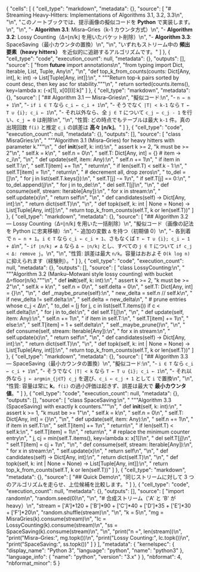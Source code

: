 {
 "cells": [
  {
   "cell_type": "markdown",
   "metadata": {},
   "source": [
    "# Streaming Heavy-Hitters: Implementations of Algorithms 3.1, 3.2, 3.3\n",
    "\n",
    "このノートブックでは、提示画像の擬似コードを **Python** で実装します。\n",
    "\n",
    "- **Algorithm 3.1**: Misra–Gries（k-1 カウンタ方式）\n",
    "- **Algorithm 3.2**: Lossy Counting（Δ=⌊n/k⌋ を用いたバケット削除）\n",
    "- **Algorithm 3.3**: SpaceSaving（最小カウンタの置換）\n",
    "\n",
    "いずれもストリーム中の **頻出要素（heavy hitters）** を近似的に追跡するアルゴリズムです。"
   ]
  },
  {
   "cell_type": "code",
   "execution_count": null,
   "metadata": {},
   "outputs": [],
   "source": [
    "from __future__ import annotations\n",
    "from typing import Dict, Iterable, List, Tuple, Any\n",
    "\n",
    "def top_k_from_counts(counts: Dict[Any, int], k: int) -> List[Tuple[Any, int]]:\n",
    "    \"\"\"Return top-k pairs sorted by count desc, then key asc for stability.\"\"\"\n",
    "    return sorted(counts.items(), key=lambda x: (-x[1], x[0]))[:k]"
   ]
  },
  {
   "cell_type": "markdown",
   "metadata": {},
   "source": [
    "## Algorithm 3.1 — Misra–Gries\n",
    "擬似コード:\n",
    "- `n ← n + 1`\n",
    "- `if i ∈ T` なら `c_i ← c_i + 1`\n",
    "- そうでなく `|T| < k-1` なら `T ← T ∪ {i}; c_i ← 1`\n",
    "- それ以外なら、全 `j ∈ T` について `c_j ← c_j - 1` を行い、`c_j = 0` は削除\n",
    "\n",
    "性質: どの時点でもテーブルは最大 `k-1` 件。真の出現回数 `f(i)` と推定 `c_i` の誤差は **高々 ⌊n/k⌋**。"
   ]
  },
  {
   "cell_type": "code",
   "execution_count": null,
   "metadata": {},
   "outputs": [],
   "source": [
    "class MisraGries:\n",
    "    \"\"\"Algorithm 3.1 (Misra–Gries) for heavy hitters with parameter k.\"\"\"\n",
    "    def __init__(self, k: int):\n",
    "        assert k >= 2, \"k must be >= 2\"\n",
    "        self.k = k\n",
    "        self.n = 0\n",
    "        self.T: Dict[Any, int] = {}  # item -> c_i\n",
    "\n",
    "    def update(self, item: Any):\n",
    "        self.n += 1\n",
    "        if item in self.T:\n",
    "            self.T[item] += 1\n",
    "            return\n",
    "        if len(self.T) < self.k - 1:\n",
    "            self.T[item] = 1\n",
    "            return\n",
    "        # decrement all, drop zeros\n",
    "        to_del = []\n",
    "        for j in list(self.T.keys()):\n",
    "            self.T[j] -= 1\n",
    "            if self.T[j] == 0:\n",
    "                to_del.append(j)\n",
    "        for j in to_del:\n",
    "            del self.T[j]\n",
    "\n",
    "    def consume(self, stream: Iterable[Any]):\n",
    "        for x in stream:\n",
    "            self.update(x)\n",
    "        return self\n",
    "\n",
    "    def candidates(self) -> Dict[Any, int]:\n",
    "        return dict(self.T)\n",
    "\n",
    "    def topk(self, k: int | None = None) -> List[Tuple[Any, int]]:\n",
    "        return top_k_from_counts(self.T, k or len(self.T))"
   ]
  },
  {
   "cell_type": "markdown",
   "metadata": {},
   "source": [
    "## Algorithm 3.2 — Lossy Counting（Δ=⌊n/k⌋ を用いた一括削除）\n",
    "擬似コード（画像の記法を Python に忠実移植）:\n",
    "- 追加の変数 `Δ` を持つ（初期値 0）\n",
    "- 各到着で `n ← n + 1`。`i ∈ T` なら `c_i ← c_i + 1`、さもなくば `T ← T ∪ {i}; c_i ← 1 + Δ`\n",
    "- `if ⌊n/k⌋ ≠ Δ` なら `Δ ← ⌊n/k⌋` とし、すべての `j ∈ T` について `if c_j < Δ: remove j`。\n",
    "\n",
    "性質: 誤差は最大 `n/k`。容量はおおよそ `O(k log n)` に抑えられます（経験則）。"
   ]
  },
  {
   "cell_type": "code",
   "execution_count": null,
   "metadata": {},
   "outputs": [],
   "source": [
    "class LossyCounting:\n",
    "    \"\"\"Algorithm 3.2 (Manku–Motwani style lossy counting) with bucket Δ=floor(n/k).\"\"\"\n",
    "    def __init__(self, k: int):\n",
    "        assert k >= 2, \"k must be >= 2\"\n",
    "        self.k = k\n",
    "        self.n = 0\n",
    "        self.delta = 0\n",
    "        self.T: Dict[Any, int] = {}\n",
    "\n",
    "    def _maybe_prune(self):\n",
    "        new_delta = self.n // self.k\n",
    "        if new_delta != self.delta:\n",
    "            self.delta = new_delta\n",
    "            # prune entries whose c_j < Δ\n",
    "            to_del = [j for j, c in list(self.T.items()) if c < self.delta]\n",
    "            for j in to_del:\n",
    "                del self.T[j]\n",
    "\n",
    "    def update(self, item: Any):\n",
    "        self.n += 1\n",
    "        if item in self.T:\n",
    "            self.T[item] += 1\n",
    "        else:\n",
    "            self.T[item] = 1 + self.delta\n",
    "        self._maybe_prune()\n",
    "\n",
    "    def consume(self, stream: Iterable[Any]):\n",
    "        for x in stream:\n",
    "            self.update(x)\n",
    "        return self\n",
    "\n",
    "    def candidates(self) -> Dict[Any, int]:\n",
    "        return dict(self.T)\n",
    "\n",
    "    def topk(self, k: int | None = None) -> List[Tuple[Any, int]]:\n",
    "        return top_k_from_counts(self.T, k or len(self.T))"
   ]
  },
  {
   "cell_type": "markdown",
   "metadata": {},
   "source": [
    "## Algorithm 3.3 — SpaceSaving（最小カウンタの置換）\n",
    "擬似コード:\n",
    "- `i ∈ T` なら `c_i ← c_i + 1`\n",
    "- そうでなく `|T| < k` なら `T ← T ∪ {i}; c_i ← 1`\n",
    "- それ以外なら `j ← argmin_{j∈T} c_j` を選び、`c_i ← c_j + 1` として `i` で置換\n",
    "\n",
    "性質: 容量は常に **k**。`f(i)` の過小評価は起きず、誤差は最大で **最小カウンタ値**。"
   ]
  },
  {
   "cell_type": "code",
   "execution_count": null,
   "metadata": {},
   "outputs": [],
   "source": [
    "class SpaceSaving:\n",
    "    \"\"\"Algorithm 3.3 (SpaceSaving) with exactly k counters.\"\"\"\n",
    "    def __init__(self, k: int):\n",
    "        assert k >= 1, \"k must be >= 1\"\n",
    "        self.k = k\n",
    "        self.n = 0\n",
    "        self.T: Dict[Any, int] = {}\n",
    "\n",
    "    def update(self, item: Any):\n",
    "        self.n += 1\n",
    "        if item in self.T:\n",
    "            self.T[item] += 1\n",
    "            return\n",
    "        if len(self.T) < self.k:\n",
    "            self.T[item] = 1\n",
    "            return\n",
    "        # replace the minimum counter entry\n",
    "        j, cj = min(self.T.items(), key=lambda x: x[1])\n",
    "        del self.T[j]\n",
    "        self.T[item] = cj + 1\n",
    "\n",
    "    def consume(self, stream: Iterable[Any]):\n",
    "        for x in stream:\n",
    "            self.update(x)\n",
    "        return self\n",
    "\n",
    "    def candidates(self) -> Dict[Any, int]:\n",
    "        return dict(self.T)\n",
    "\n",
    "    def topk(self, k: int | None = None) -> List[Tuple[Any, int]]:\n",
    "        return top_k_from_counts(self.T, k or len(self.T))"
   ]
  },
  {
   "cell_type": "markdown",
   "metadata": {},
   "source": [
    "## Quick Demo\n",
    "同じストリームに対して 3 つのアルゴリズムを走らせ、上位候補を比較します。"
   ]
  },
  {
   "cell_type": "code",
   "execution_count": null,
   "metadata": {},
   "outputs": [],
   "source": [
    "import random\n",
    "random.seed(0)\n",
    "\n",
    "# 合成ストリーム（'A' と 'B' が heavy）\n",
    "stream = ['A']*120 + ['B']*90 + ['C']*40 + ['D']*35 + ['E']*30 + ['F']*20\n",
    "random.shuffle(stream)\n",
    "\n",
    "k = 5\n",
    "mg = MisraGries(k).consume(stream)\n",
    "lc = LossyCounting(k).consume(stream)\n",
    "ss = SpaceSaving(k).consume(stream)\n",
    "\n",
    "print(\"n =\", len(stream))\n",
    "print(\"Misra–Gries:\", mg.topk())\n",
    "print(\"Lossy Counting:\", lc.topk())\n",
    "print(\"SpaceSaving:\", ss.topk())"
   ]
  }
 ],
 "metadata": {
  "kernelspec": {
   "display_name": "Python 3",
   "language": "python",
   "name": "python3"
  },
  "language_info": {
   "name": "python",
   "version": "3.x"
  }
 },
 "nbformat": 4,
 "nbformat_minor": 5
}
